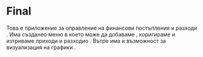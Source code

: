 # Final

Това е приложение за оправление на финансови постъпления и разходи . Има създанео меню в което може да добаваме , коригираме и изтриваме приходи и разходио . Вътре има и възможност за визуализация на графики . 